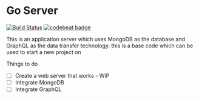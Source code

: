 # Go Server

[![Build Status](https://travis-ci.org/rusith/go-server.svg?branch=develop)](https://travis-ci.org/rusith/go-server)
[![codebeat badge](https://codebeat.co/badges/eb6f2b62-3990-45f8-b71f-7a633bdc6fae)](https://codebeat.co/projects/github-com-rusith-go-server-develop)

This is an application server which uses MongoDB as the database and GraphQL as the data transfer technology. this is a base code which can be used to start a new project on

Things to do

- [ ] Create a web server that works - WIP
- [ ] Integrate MongoDB
- [ ] Integrate GraphQL
